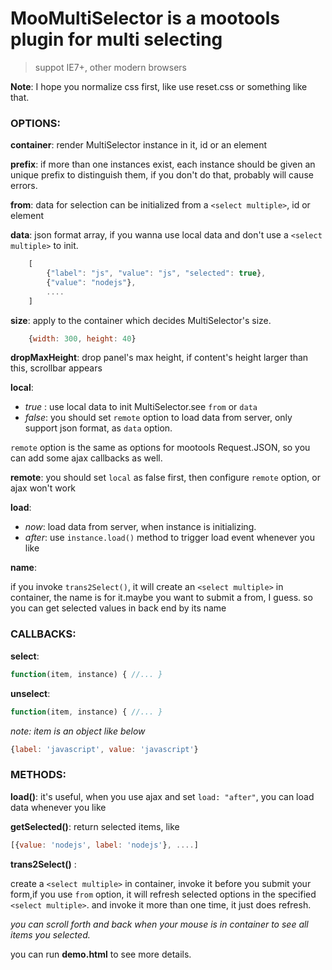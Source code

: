 ﻿# MooMultiSelector is a mootools plugin for multi selecting

> suppot IE7+, other modern browsers

**Note**: I hope you normalize css first, like use reset.css or something like that.

### OPTIONS:

**container**: 
render MultiSelector instance in it, id or an element

**prefix**: 
if more than one instances exist, each instance should be given an unique prefix to distinguish them, if you don't do that, probably will cause errors.
	  
**from**: 
data for selection can be initialized from a `<select multiple>`, id or element 

**data**: 
json format array, if you wanna use local data and don't use a `<select multiple>` to init.
	  
```js
	[
		{"label": "js", "value": "js", "selected": true},
		{"value": "nodejs"},
	 	....
	]
```

**size**: 
apply to the container which decides MultiSelector's size. 

```js 
	{width: 300, height: 40}
```

**dropMaxHeight**: 
drop panel's max height, if content's height larger than this, scrollbar appears 

**local**: 

- *true* : use local data to init MultiSelector.see `from` or `data`
- *false*: you should set `remote` option to load data from server, only support json format, as `data` option.

`remote` option is the same as options for mootools Request.JSON, so you can add some ajax callbacks as well. 

**remote**: 
you should set `local` as false first, then configure `remote` option, or ajax won't work
	 
**load**: 
	
- *now*: load data from server, when instance is initializing.
- *after*: use `instance.load()` method to trigger load event whenever you like
	
**name**: 

if you invoke `trans2Select()`, it will create an `<select multiple>` in container, the name is for it.maybe you want to submit a from, I guess. so you can get selected values in back end by its name

### CALLBACKS:

**select**: 

```js
function(item, instance) { //... } 
```
**unselect**: 

```js
function(item, instance) { //... } 
```

*note: item is an object like below* 

```js
{label: 'javascript', value: 'javascript'}
```

### METHODS:

**load()**: 
it's useful, when you use ajax and set `load: "after"`, you can load data whenever you like

**getSelected()**: 
return selected items, like 

```js
[{value: 'nodejs', label: 'nodejs'}, ....]
```

**trans2Select()** : 

create a `<select multiple>` in container, invoke it before you submit your form,if you use `from` option, it will refresh selected options in the specified `<select multiple>`. and invoke it more than one time, it just does refresh.

*you can scroll forth and back when your mouse is in container to see all items you selected.* 

you can run **demo.html** to see more details.     
